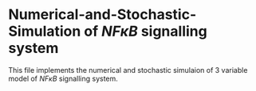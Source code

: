 # Numerical-and-Stochastic-Simulation of $NF \kappa B$ signalling system

This file implements the numerical and stochastic simulaion of 3 variable model of $NF \kappa B$ signalling system.

